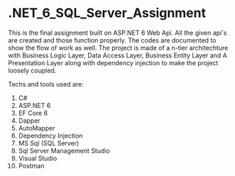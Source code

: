 # .NET_6_SQL_Server_Assignment

This is the final assignment built on ASP.NET 6 Web Api.
All the given api's are created and those function properly. The codes are documented to show the flow of work as well.
The project is made of a n-tier architechture with Business Logic Layer, Data Access Layer, Business Entity Layer and A Presentation Layer along with dependency injection to make the project loosely coupled.
 

Techs and tools used are:
  1. C#
  2. ASP.NET 6
  3. EF Core 6
  4. Dapper
  5. AutoMapper
  6. Dependency Injection
  7. MS Sql (SQL Server)
  8. Sql Server Management Studio
  9. Visual Studio
  10. Postman
